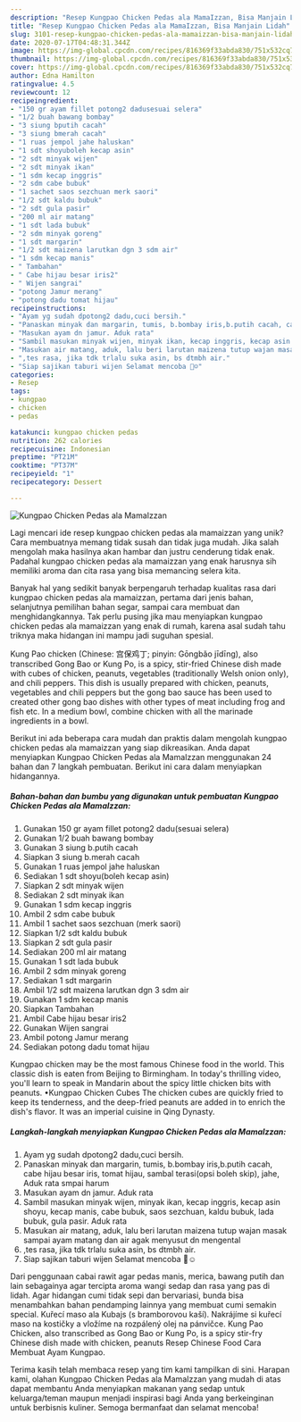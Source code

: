 ```yaml
---
description: "Resep Kungpao Chicken Pedas ala MamaIzzan, Bisa Manjain Lidah"
title: "Resep Kungpao Chicken Pedas ala MamaIzzan, Bisa Manjain Lidah"
slug: 3101-resep-kungpao-chicken-pedas-ala-mamaizzan-bisa-manjain-lidah
date: 2020-07-17T04:48:31.344Z
image: https://img-global.cpcdn.com/recipes/816369f33abda830/751x532cq70/kungpao-chicken-pedas-ala-mamaizzan-foto-resep-utama.jpg
thumbnail: https://img-global.cpcdn.com/recipes/816369f33abda830/751x532cq70/kungpao-chicken-pedas-ala-mamaizzan-foto-resep-utama.jpg
cover: https://img-global.cpcdn.com/recipes/816369f33abda830/751x532cq70/kungpao-chicken-pedas-ala-mamaizzan-foto-resep-utama.jpg
author: Edna Hamilton
ratingvalue: 4.5
reviewcount: 12
recipeingredient:
- "150 gr ayam fillet potong2 dadusesuai selera"
- "1/2 buah bawang bombay"
- "3 siung bputih cacah"
- "3 siung bmerah cacah"
- "1 ruas jempol jahe haluskan"
- "1 sdt shoyuboleh kecap asin"
- "2 sdt minyak wijen"
- "2 sdt minyak ikan"
- "1 sdm kecap inggris"
- "2 sdm cabe bubuk"
- "1 sachet saos sezchuan merk saori"
- "1/2 sdt kaldu bubuk"
- "2 sdt gula pasir"
- "200 ml air matang"
- "1 sdt lada bubuk"
- "2 sdm minyak goreng"
- "1 sdt margarin"
- "1/2 sdt maizena larutkan dgn 3 sdm air"
- "1 sdm kecap manis"
- " Tambahan"
- " Cabe hijau besar iris2"
- " Wijen sangrai"
- "potong Jamur merang"
- "potong dadu tomat hijau"
recipeinstructions:
- "Ayam yg sudah dpotong2 dadu,cuci bersih."
- "Panaskan minyak dan margarin, tumis, b.bombay iris,b.putih cacah, cabe hijau besar iris, tomat hijau, sambal terasi(opsi boleh skip), jahe, Aduk rata smpai harum"
- "Masukan ayam dn jamur. Aduk rata"
- "Sambil masukan minyak wijen, minyak ikan, kecap inggris, kecap asin shoyu, kecap manis, cabe bubuk, saos sezchuan, kaldu bubuk, lada bubuk, gula pasir. Aduk rata"
- "Masukan air matang, aduk, lalu beri larutan maizena tutup wajan masak sampai ayam matang dan air agak menyusut dn mengental"
- ",tes rasa, jika tdk trlalu suka asin, bs dtmbh air."
- "Siap sajikan taburi wijen Selamat mencoba 🙏☺️"
categories:
- Resep
tags:
- kungpao
- chicken
- pedas

katakunci: kungpao chicken pedas 
nutrition: 262 calories
recipecuisine: Indonesian
preptime: "PT21M"
cooktime: "PT37M"
recipeyield: "1"
recipecategory: Dessert

---
```



![Kungpao Chicken Pedas ala MamaIzzan](https://img-global.cpcdn.com/recipes/816369f33abda830/751x532cq70/kungpao-chicken-pedas-ala-mamaizzan-foto-resep-utama.jpg)

Lagi mencari ide resep kungpao chicken pedas ala mamaizzan yang unik? Cara membuatnya memang tidak susah dan tidak juga mudah. Jika salah mengolah maka hasilnya akan hambar dan justru cenderung tidak enak. Padahal kungpao chicken pedas ala mamaizzan yang enak harusnya sih memiliki aroma dan cita rasa yang bisa memancing selera kita.

Banyak hal yang sedikit banyak berpengaruh terhadap kualitas rasa dari kungpao chicken pedas ala mamaizzan, pertama dari jenis bahan, selanjutnya pemilihan bahan segar, sampai cara membuat dan menghidangkannya. Tak perlu pusing jika mau menyiapkan kungpao chicken pedas ala mamaizzan yang enak di rumah, karena asal sudah tahu triknya maka hidangan ini mampu jadi suguhan spesial.

Kung Pao chicken (Chinese: 宫保鸡丁; pinyin: Gōngbǎo jīdīng), also transcribed Gong Bao or Kung Po, is a spicy, stir-fried Chinese dish made with cubes of chicken, peanuts, vegetables (traditionally Welsh onion only), and chili peppers. This dish is usually prepared with chicken, peanuts, vegetables and chili peppers but the gong bao sauce has been used to created other gong bao dishes with other types of meat including frog and fish etc. In a medium bowl, combine chicken with all the marinade ingredients in a bowl.


Berikut ini ada beberapa cara mudah dan praktis dalam mengolah kungpao chicken pedas ala mamaizzan yang siap dikreasikan. Anda dapat menyiapkan Kungpao Chicken Pedas ala MamaIzzan menggunakan 24 bahan dan 7 langkah pembuatan. Berikut ini cara dalam menyiapkan hidangannya.

<!--inarticleads1-->

##### Bahan-bahan dan bumbu yang digunakan untuk pembuatan Kungpao Chicken Pedas ala MamaIzzan:

1. Gunakan 150 gr ayam fillet potong2 dadu(sesuai selera)
1. Gunakan 1/2 buah bawang bombay
1. Gunakan 3 siung b.putih cacah
1. Siapkan 3 siung b.merah cacah
1. Gunakan 1 ruas jempol jahe haluskan
1. Sediakan 1 sdt shoyu(boleh kecap asin)
1. Siapkan 2 sdt minyak wijen
1. Sediakan 2 sdt minyak ikan
1. Gunakan 1 sdm kecap inggris
1. Ambil 2 sdm cabe bubuk
1. Ambil 1 sachet saos sezchuan (merk saori)
1. Siapkan 1/2 sdt kaldu bubuk
1. Siapkan 2 sdt gula pasir
1. Sediakan 200 ml air matang
1. Gunakan 1 sdt lada bubuk
1. Ambil 2 sdm minyak goreng
1. Sediakan 1 sdt margarin
1. Ambil 1/2 sdt maizena larutkan dgn 3 sdm air
1. Gunakan 1 sdm kecap manis
1. Siapkan  Tambahan
1. Ambil  Cabe hijau besar iris2
1. Gunakan  Wijen sangrai
1. Ambil potong Jamur merang
1. Sediakan potong dadu tomat hijau


Kungpao chicken may be the most famous Chinese food in the world. This classic dish is eaten from Beijing to Birmingham. In today&#39;s thrilling video, you&#39;ll learn to speak in Mandarin about the spicy little chicken bits with peanuts. •Kungpao Chicken Cubes The chicken cubes are quickly fried to keep its tenderness, and the deep-fried peanuts are added in to enrich the dish&#39;s flavor. It was an imperial cuisine in Qing Dynasty. 

<!--inarticleads2-->

##### Langkah-langkah menyiapkan Kungpao Chicken Pedas ala MamaIzzan:

1. Ayam yg sudah dpotong2 dadu,cuci bersih.
1. Panaskan minyak dan margarin, tumis, b.bombay iris,b.putih cacah, cabe hijau besar iris, tomat hijau, sambal terasi(opsi boleh skip), jahe, Aduk rata smpai harum
1. Masukan ayam dn jamur. Aduk rata
1. Sambil masukan minyak wijen, minyak ikan, kecap inggris, kecap asin shoyu, kecap manis, cabe bubuk, saos sezchuan, kaldu bubuk, lada bubuk, gula pasir. Aduk rata
1. Masukan air matang, aduk, lalu beri larutan maizena tutup wajan masak sampai ayam matang dan air agak menyusut dn mengental
1. ,tes rasa, jika tdk trlalu suka asin, bs dtmbh air.
1. Siap sajikan taburi wijen Selamat mencoba 🙏☺️


Dari penggunaan cabai rawit agar pedas manis, merica, bawang putih dan lain sebagainya agar tercipta aroma wangi sedap dan rasa yang pas di lidah. Agar hidangan cumi tidak sepi dan bervariasi, bunda bisa menambahkan bahan pendamping lainnya yang membuat cumi semakin special. Kuřecí maso ala Kubajs (s bramborovou kaší). Nakrájíme si kuřecí maso na kostičky a vložíme na rozpálený olej na pánvičce. Kung Pao Chicken, also transcribed as Gong Bao or Kung Po, is a spicy stir-fry Chinese dish made with chicken, peanuts Resep Chinese Food Cara Membuat Ayam Kungpao. 

Terima kasih telah membaca resep yang tim kami tampilkan di sini. Harapan kami, olahan Kungpao Chicken Pedas ala MamaIzzan yang mudah di atas dapat membantu Anda menyiapkan makanan yang sedap untuk keluarga/teman maupun menjadi inspirasi bagi Anda yang berkeinginan untuk berbisnis kuliner. Semoga bermanfaat dan selamat mencoba!

